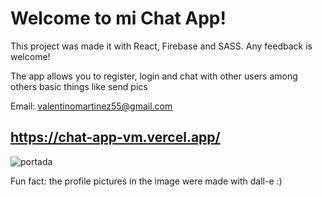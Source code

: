 # Welcome to mi Chat App!

This project was made it with React, Firebase and SASS. Any feedback is welcome! 

The app allows you to register, login and chat with other users among others basic things like send pics

Email: valentinomartinez55@gmail.com

## https://chat-app-vm.vercel.app/

![portada](https://user-images.githubusercontent.com/93661868/191863578-e5593c9f-88a5-4c30-810c-c9a312296a4a.png)

Fun fact: the profile pictures in the image were made with dall-e :)


